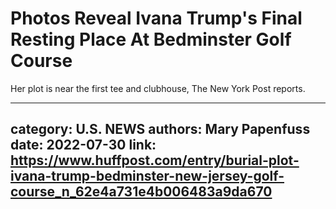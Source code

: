 # Photos Reveal Ivana Trump's Final Resting Place At Bedminster Golf Course

Her plot is near the first tee and clubhouse, The New York Post reports.

---
category: U.S. NEWS
authors: Mary Papenfuss
date: 2022-07-30
link: https://www.huffpost.com/entry/burial-plot-ivana-trump-bedminster-new-jersey-golf-course_n_62e4a731e4b006483a9da670
---
